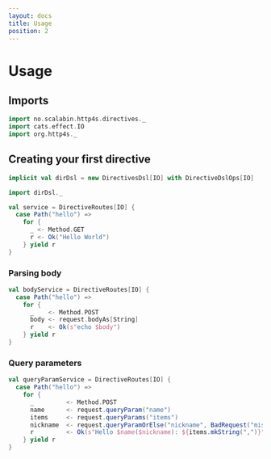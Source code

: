 ```yaml
---
layout: docs
title: Usage
position: 2
---
```


# Usage

## Imports

```scala mdoc:silent
import no.scalabin.http4s.directives._
import cats.effect.IO
import org.http4s._
```

## Creating your first directive

```scala mdoc
implicit val dirDsl = new DirectivesDsl[IO] with DirectiveDslOps[IO]

import dirDsl._

val service = DirectiveRoutes[IO] {
  case Path("hello") =>
    for {
      _ <- Method.GET
      r <- Ok("Hello World")
    } yield r
}
```

### Parsing body
```scala mdoc
val bodyService = DirectiveRoutes[IO] {
  case Path("hello") =>
    for {
      _    <- Method.POST
      body <- request.bodyAs[String]
      r    <- Ok(s"echo $body")
    } yield r
}
```

### Query parameters
```scala mdoc
val queryParamService = DirectiveRoutes[IO] {
  case Path("hello") =>
    for {
      _         <- Method.POST
      name      <- request.queryParam("name")
      items     <- request.queryParams("items")
      nickname  <- request.queryParamOrElse("nickname", BadRequest("missing nickname"))
      r         <- Ok(s"Hello $name($nickname): ${items.mkString(",")}")
    } yield r
}
```
